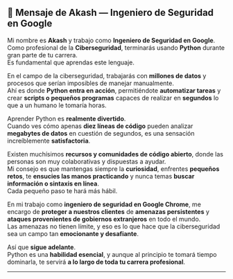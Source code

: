
## 💬 Mensaje de Akash — Ingeniero de Seguridad en Google

Mi nombre es **Akash** y trabajo como **Ingeniero de Seguridad en Google**.  
Como profesional de la **Ciberseguridad**, terminarás usando **Python** durante gran parte de tu carrera.  
Es fundamental que aprendas este lenguaje.

En el campo de la ciberseguridad, trabajarás con **millones de datos** y procesos que serían imposibles de manejar manualmente.  
Ahí es donde **Python entra en acción**, permitiéndote **automatizar tareas** y crear **scripts o pequeños programas** capaces de realizar en **segundos** lo que a un humano le tomaría horas.

Aprender Python es **realmente divertido**.  
Cuando ves cómo apenas **diez líneas de código** pueden analizar **megabytes de datos** en cuestión de segundos, es una sensación increíblemente **satisfactoria**.

Existen muchísimos **recursos y comunidades de código abierto**, donde las personas son muy colaborativas y dispuestas a ayudar.  
Mi consejo es que mantengas siempre la **curiosidad**, enfrentes **pequeños retos**, te **ensucies las manos practicando** y nunca temas **buscar información o sintaxis en línea**.  
Cada pequeño paso te hará más hábil.

En mi trabajo como **ingeniero de seguridad en Google Chrome**, me encargo de **proteger a nuestros clientes** de **amenazas persistentes** y **ataques provenientes de gobiernos extranjeros** en todo el mundo.  
Las amenazas no tienen límite, y eso es lo que hace que la ciberseguridad sea un campo tan **emocionante y desafiante**.

Así que **sigue adelante**.  
Python es una **habilidad esencial**, y aunque al principio te tomará tiempo dominarla, te servirá **a lo largo de toda tu carrera profesional**.

---

